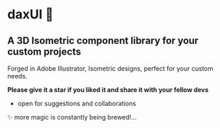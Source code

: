 # daxUI 🤟

## A 3D Isometric component library for your custom projects

Forged in Adobe Illustrator, Isometric designs, perfect for your custom needs.

**Please give it a star if you liked it and share it with your fellow devs**

- open for suggestions and collaborations

✨ more magic is constantly being brewed!...

